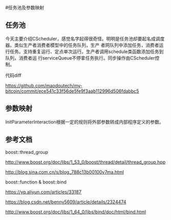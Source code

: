 #任务池及参数映射
## 任务池
今天主要介绍CScheduler，感觉名字起得很奇怪。明明是任务池却要起名成调度器。类似生产者消费者模型中的任务队列，生产
者网队列中添加任务，消费者运行任务。支持重复运行、定点单次运行。生产者调用schedule类函数添加任务到队列，消费者运
行serviceQueue不停拿任务执行。同步操作由CScheduler控制。

代码diff

https://github.com/maodoutech/my-bitcoin/commit/ece541c33f56de5fe9f3aab112996d506fdabbc5

## 参数映射
InitParameterInteraction根据一定的规则将外部参数转成内部程序定义的参数。

## 参考文档
boost::thread_group

http://www.boost.org/doc/libs/1_53_0/boost/thread/detail/thread_group.hpp

http://blog.sina.com.cn/s/blog_788c13b00100v7ma.html

boost::function & boost::bind

https://yq.aliyun.com/articles/33187

https://blog.csdn.net/benny5609/article/details/2324474

http://www.boost.org/doc/libs/1_64_0/libs/bind/doc/html/bind.html
